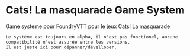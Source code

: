 # Cats! La masquarade Game System

Game systeme pour FoundryVTT pour le jeux Cats! La masquarade

``` warning
Le système est toujours en alpha, il n'est pas fonctionel, aucune compatibilité n'est assurée entre les versions.
Il est juste ici pour dépanner/dévelloper.
```
